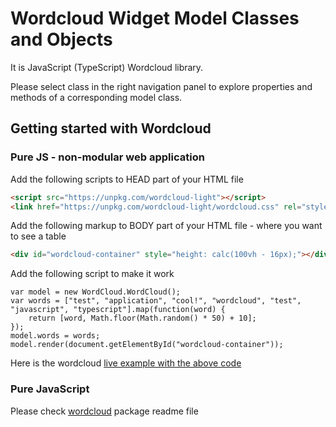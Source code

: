 # Wordcloud Widget Model Classes and Objects
It is JavaScript (TypeScript) Wordcloud library.

Please select class in the right navigation panel to explore properties and methods of a corresponding model class.

## Getting started with Wordcloud

### Pure JS - non-modular web application

Add the following scripts to HEAD part of your HTML file
```HTML
<script src="https://unpkg.com/wordcloud-light"></script>
<link href="https://unpkg.com/wordcloud-light/wordcloud.css" rel="stylesheet">
```

Add the following markup to BODY part of your HTML file - where you want to see a table
```HTML
<div id="wordcloud-container" style="height: calc(100vh - 16px);"></div>
```

Add the following script to make it work
```JS
var model = new WordCloud.WordCloud();
var words = ["test", "application", "cool!", "wordcloud", "test", "javascript", "typescript"].map(function(word) {
    return [word, Math.floor(Math.random() * 50) + 10];
});
model.words = words;
model.render(document.getElementById("wordcloud-container"));
```

Here is the wordcloud [live example with the above code](https://plnkr.co/edit/wBrB0EznDixVV1ra?open=lib%2Fscript.js&preview)

### Pure JavaScript

Please check [wordcloud](https://www.npmjs.com/package/wordcloud-light) package readme file
